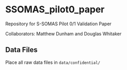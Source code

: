# SSOMAS_pilot0_paper

Repository for S-SOMAS Pilot 0/1 Validation Paper

Collaborators: Matthew Dunham and Douglas Whitaker

## Data Files

Place all raw data files in `data/confidential/`
